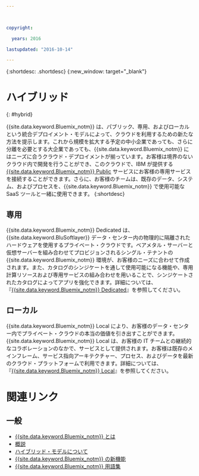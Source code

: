 ```yaml
---

 

copyright:

  years: 2016

lastupdated: "2016-10-14" 

---
```


{:shortdesc: .shortdesc}
{:new_window: target="_blank"}

# ハイブリッド
{: #hybrid}

{{site.data.keyword.Bluemix_notm}} は、パブリック、専用、およびローカルという統合デプロイメント・モデルによって、クラウドを利用するための新たな方法を提示します。これから規模を拡大する予定の中小企業であっても、さらに分離を必要とする大企業であっても、{{site.data.keyword.Bluemix_notm}} にはニーズに合うクラウド・デプロイメントが揃っています。お客様は境界のないクラウド内で開発を行うことができ、このクラウドで、IBM が提供する [{{site.data.keyword.Bluemix_notm}} Public](/docs/public/index.html) サービスにお客様の専用サービスを接続することができます。さらに、お客様のチームは、既存のデータ、システム、およびプロセスを、{{site.data.keyword.Bluemix_notm}} で使用可能な SaaS ツールと一緒に使用できます。
{:shortdesc}

## 専用

{{site.data.keyword.Bluemix_notm}} Dedicated は、{{site.data.keyword.BluSoftlayer}} データ・センター内の物理的に隔離されたハードウェアを使用するプライベート・クラウドです。ベアメタル・サーバーと仮想サーバーを組み合わせてプロビジョンされるシングル・テナントの {{site.data.keyword.Bluemix_notm}} 環境が、お客様のニーズに合わせて作成されます。また、カタログのシンジケートを通して使用可能になる機能や、専用計算リソースおよび専用サービスの組み合わせを用いることで、シンジケートされたカタログによってアプリを強化できます。詳細については、『[{{site.data.keyword.Bluemix_notm}} Dedicated](/docs/dedicated/index.html)』を参照してください。

## ローカル

{{site.data.keyword.Bluemix_notm}} Local により、お客様のデータ・センター内でプライベート・クラウドの本当の価値を引き出すことができます。{{site.data.keyword.Bluemix_notm}} Local は、お客様の IT チームとの継続的なコラボレーションのなかで、サービスとして提供されます。お客様は既存のメインフレーム、サービス指向アーキテクチャー、プロセス、およびデータを最新のクラウド・プラットフォームで利用できます。詳細については、『[{{site.data.keyword.Bluemix_notm}} Local](/docs/local/index.html)』を参照してください。

# 関連リンク
## 一般
* [{{site.data.keyword.Bluemix_notm}} とは](http://www.ibm.com/cloud-computing/bluemix/what-is-bluemix/)
* [概説](http://www.ibm.com/cloud-computing/bluemix/getting-started/)
* [ハイブリッド・モデルについて](http://www.ibm.com/cloud-computing/bluemix/hybrid/)
* [{{site.data.keyword.Bluemix_notm}} の新機能](/docs/whatsnew/index.html)
* [{{site.data.keyword.Bluemix_notm}} 用語集](/docs/overview/glossary/index.html)
